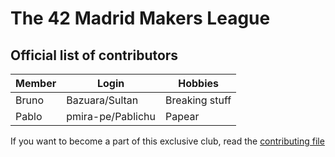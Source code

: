# The 42 Madrid Makers League

## Official list of contributors

|Member|Login|Hobbies|
|---|---|---|
|Bruno|Bazuara/Sultan|Breaking stuff|
|Pablo|pmira-pe/Pablichu|Papear|

If you want to become a part of this exclusive club, read the [contributing file](CONTRIBUTING.md)
